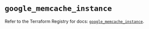 # `google_memcache_instance`

Refer to the Terraform Registry for docs: [`google_memcache_instance`](https://registry.terraform.io/providers/hashicorp/google/6.20.0/docs/resources/memcache_instance).
